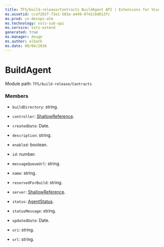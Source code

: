 ```yaml
---
title: TFS/build-release/Contracts BuildAgent API | Extensions for Visual Studio Team Services
ms.assetid: ccaf202f-73e1-583a-a449-9742cbd013fc
ms.prod: vs-devops-alm
ms.technology: vsts-sub-api
ms.service: vsts-extend
generated: true
ms.manager: douge
ms.author: elbatk
ms.date: 08/04/2016
---
```


# BuildAgent

Module path: `TFS/build-release/Contracts`


### Members

* `buildDirectory`: string. 

* `controller`: [ShallowReference](./ShallowReference.md). 

* `createdDate`: Date. 

* `description`: string. 

* `enabled`: boolean. 

* `id`: number. 

* `messageQueueUrl`: string. 

* `name`: string. 

* `reservedForBuild`: string. 

* `server`: [ShallowReference](./ShallowReference.md). 

* `status`: [AgentStatus](./AgentStatus.md). 

* `statusMessage`: string. 

* `updatedDate`: Date. 

* `uri`: string. 

* `url`: string. 

